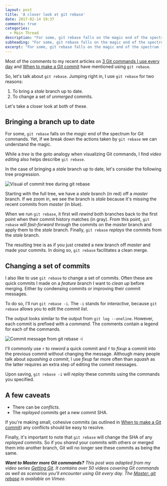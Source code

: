 ```yaml
---
layout: post
title: 'A closer look at git rebase'
date: 2017-02-14 19:37
comments: true
categories:
  - Main Thread
description: "For some, git rebase falls on the magic end of the spectrum for Git commands. In this post, we'll take a closer look at git rebase."
subheading: "For some, git rebase falls on the magic end of the spectrum for Git commands. In this post, we'll take a closer look at git rebase."
excerpt: "For some, git rebase falls on the magic end of the spectrum for Git commands. In this post, we'll take a closer look at git rebase."
---
```

Most of the comments to my recent articles on [3 Git commands I use every day](https://jason.pureconcepts.net/2016/11/3-everyday-git-commands/) and [When to make a Git commit](https://jason.pureconcepts.net/2017/01/when-to-make-git-commit/) have mentioned using `git rebase`.

So, let's talk about `git rebase`. Jumping right in, I use `git rebase` for two reasons:

1. To bring a *stale* branch up to date.
2. To change a set of *unmerged* commits.

Let's take a closer look at both of these.

## Bringing a branch up to date

For some, `git rebase` falls on the *magic* end of the spectrum for Git commands. Yet, if we break down the actions taken by `git rebase` we can understand the magic.

While a *tree* is the goto analogy when visualizing Git commands, I find *video editing* also helps describe `git rebase`.

In the case of bringing a *stale* branch up to date, let's consider the following tree progression.

![Visual of commit tree during git rebase](/images/tree-progressing-git-rebase.png "Visual of commit tree during git rebase")

Starting with the full tree, we have a *stale* branch (in red) off a *master* branch. If we zoom in, we see the branch is *stale* because it's missing the recent commits from *master* (in blue).

When we run `git rebase`, it first will *rewind* both branches back to the first point when their commit history matches (in gray). From this point, `git rebase` will *fast-forward* through the commits on the *master* branch and apply them to the *stale* branch. Finally, `git rebase` *replays* the commits from the *stale* branch.

The resulting tree is as if you just created a new branch off *master* and made your commits. In doing so, `git rebase` facilitates a clean merge.

## Changing a set of commits

I also like to use `git rebase` to change a set of commits. Often these are quick commits I made on a *feature* branch I want to *clean up* before merging. Either by condensing commits or improving their commit messages.

To do so, I'll run `git rebase -i`. The `-i` stands for *interactive*, because `git rebase` allows you to edit the *commit list*.

The output looks similar to the output from `git log --oneline`. However, each commit is prefixed with a *command*. The comments contain a legend for each of the commands.

![Commit message from git rebase -i](/images/git-rebase-interactive-message.png "Commit message from git rebase -i")

I'll commonly use `r` to *reword* a quick commit and `f` to *fixup* a commit into the previous commit without changing the message. Although many people talk about *squashing a commit*, I use *fixup* far more often than *squash* as the latter requires an extra step of editing the commit messages.

Upon saving, `git rebase -i` will *replay* these commits using the commands you specified.

## A few caveats

- There can be *conflicts*.
- The *replayed* commits get a new commit SHA.

If you're making small, cohesive commits (as outlined in [When to make a Git commit](https://jason.pureconcepts.net/2017/01/when-to-make-git-commit/)) any conflicts should be easy to resolve.

Finally, it's important to note that `git rebase` will change the SHA of any *replayed* commits. So if you *shared* your commits with others or merged them into another branch, Git will no longer see these commits as being the same.

***Want to Master more Git commands?** This post was adapted from my video series [Getting Git](https://gettinggit.com). It contains over 50 videos covering Git commands as well as scenarios you'll encounter using Git every day. The [Master: git rebase](https://vimeo.com/201459481) is available on Vimeo.*
